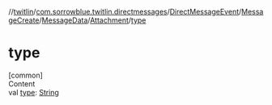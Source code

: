 //[twitlin](../../../../../index.md)/[com.sorrowblue.twitlin.directmessages](../../../../index.md)/[DirectMessageEvent](../../../index.md)/[MessageCreate](../../index.md)/[MessageData](../index.md)/[Attachment](index.md)/[type](type.md)



# type  
[common]  
Content  
val [type](type.md): [String](https://kotlinlang.org/api/latest/jvm/stdlib/kotlin/-string/index.html)  



